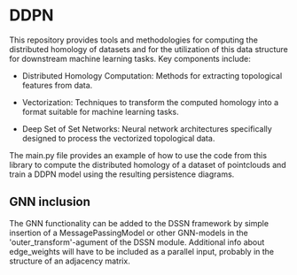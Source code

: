 # DDPN

This repository provides tools and methodologies for computing the distributed homology of datasets and for the utilization of this data structure for downstream machine learning tasks. Key components include:

 - Distributed Homology Computation: Methods for extracting topological features from data.

 - Vectorization: Techniques to transform the computed homology into a format suitable for machine learning tasks.

 - Deep Set of Set Networks: Neural network architectures specifically designed to process the vectorized topological data.


The main.py file provides an example of how to use the code from this library to compute the distributed homology of a dataset of pointclouds and train a DDPN model using the resulting persistence diagrams.

## GNN inclusion

The GNN functionality can be added to the DSSN framework by simple insertion of a MessagePassingModel or other GNN-models in the 'outer_transform'-agument of the DSSN module. Additional info about edge_weights will have to be included as a parallel input, probably in the structure of an adjacency matrix.
